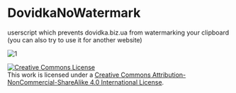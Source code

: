 # DovidkaNoWatermark
userscript which prevents dovidka.biz.ua from watermarking your clipboard (you can also try to use it for another website)

![1](https://user-images.githubusercontent.com/50082485/192852944-ff605b7d-30de-4d51-a750-c874c9c90be5.png)



<a rel="license" href="http://creativecommons.org/licenses/by-nc-sa/4.0/"><img alt="Creative Commons License" style="border-width:0" src="https://i.creativecommons.org/l/by-nc-sa/4.0/88x31.png" /></a><br />This work is licensed under a <a rel="license" href="http://creativecommons.org/licenses/by-nc-sa/4.0/">Creative Commons Attribution-NonCommercial-ShareAlike 4.0 International License</a>.
